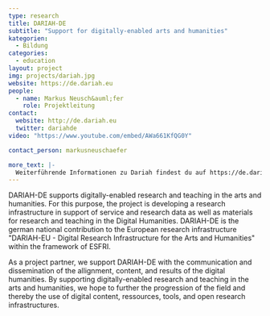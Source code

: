 ```yaml
---
type: research
title: DARIAH-DE
subtitle: "Support for digitally-enabled arts and humanities"
kategorien:
  - Bildung
categories:
  - education
layout: project
img: projects/dariah.jpg
website: https://de.dariah.eu
people:
  - name: Markus Neusch&auml;fer
    role: Projektleitung
contact:
  website: http://de.dariah.eu
  twitter: dariahde
video: "https://www.youtube.com/embed/AWa661KfQG0Y"

contact_person: markusneuschaefer

more_text: |-
  Weiterführende Informationen zu Dariah findest du auf https://de.dariah.eu
---
```

DARIAH-DE supports digitally-enabled research and teaching in the arts and humanities.
For this purpose, the project is developing a research infrastructure in support of service and research data as well as materials for research and teaching in the Digital Humanities.
DARIAH-DE is the german national contribution to the European research infrastructure "DARIAH-EU - Digital Research Infrastructure for the Arts and Humanities" within the framework of ESFRI.

As a project partner, we support DARIAH-DE with the communication and dissemination of the allignment, content, and results of the digital humanities.
By supporting digitally-enabled research and teaching in the arts and humanities, we hope to further the progression of the field and thereby the use of digital content, ressources, tools, and open research infrastructures.

